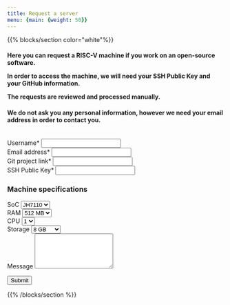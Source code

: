 ```yaml
---
title: Request a server
menu: {main: {weight: 50}}
---
```


{{% blocks/section color="white"%}}
<h4>
Here you can request a RISC-V machine if you work on an open-source software.

In order to access the machine, we will need your SSH Public Key and your GitHub information.

The requests are reviewed and processed manually.
</h4>

<h4>
We do not ask you any personal information, however we need your email address in order to contact you.
</h4>



<br />
<form action="https://fabform.io/f/hGyyUYB" method="POST">
  <div class="mb-3">
    <label for="username" class="form-label">Username*</label>
    <input type="username" class="form-control" id="username" name="username" required="required">
  </div>
  <div class="mb-3">
    <label for="email" class="form-label">Email address*</label>
    <input type="email" class="form-control" id="email" name="email" required="required">
  </div>
  <div class="mb-3">
    <label for="gitProject" class="form-label">Git project link*</label>
    <input type="url" class="form-control" id="gitProject" name="gitProject" required="required">
  </div>

  <div class="mb-3">
    <label for="ssh" class="form-label">SSH Public Key*</label>
    <input type="text" class="form-control" id="ssh" name="ssh" required="required">
  </div>
  
  <div class="card mb-3">
    <div class="card-body">
        <h3>Machine specifications</h3>
        <div class="mb-3">
            <label for="soc" class="form-label">SoC</label>
            <select id="soc" name="soc" class="form-select" aria-label="SoC">
                <option selected="selected">JH7110</option>
                <option>C910</option>
                <option>C920</option>
            </select>
        </div>
        <div class="mb-3">
            <label for="ram" class="form-label">RAM</label>
            <select id="ram" name="ram" class="form-select" aria-label="RAM">
                <option selected="selected">512 MB</option>
                <option>1 GB</option>
                <option>2 GB</option>
                <option>4 GB</option>
                <option>6 GB</option>
                <option>8 GB</option>
            </select>
        </div>
        <div class="mb-3">
            <label for="cpu" class="form-label">CPU</label>
            <select id="cpu" name="cpu" class="form-select" aria-label="CPU">
                <option selected="selected">1</option>
                <option>2</option>
                <option>3</option>
                <option>4</option>
            </select>
        </div>
        <div class="mb-3">
            <label for="disk" class="form-label">Storage</label>
            <select id="disk" name="disk" class="form-select" aria-label="Storage">
                <option selected="selected">8 GB</option>
                <option>16 GB</option>
                <option>32 GB</option>
                <option>64 GB</option>
                <option>128 GB</option>
            </select>
        </div>
    </div>
  </div>

  <div class="mb-3">
    <label for="emailAddress" class="form-label">Message</label>
    <textarea if="message" class="form-control" name="message" rows="5"></textarea>
  </div>
  
  <button type="submit" class="btn btn-primary">Submit</button>
</form>
{{% /blocks/section %}}